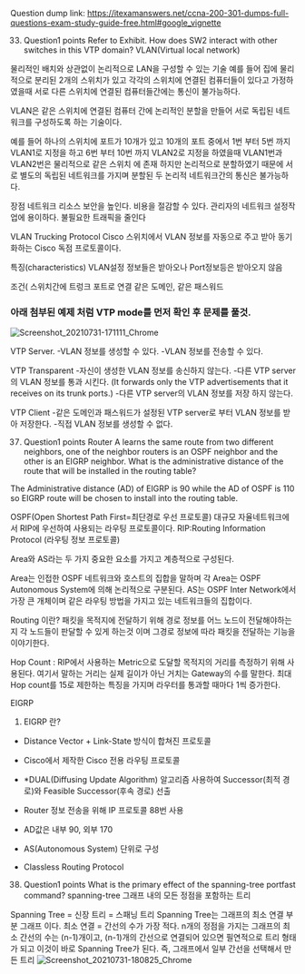 Question dump link: https://itexamanswers.net/ccna-200-301-dumps-full-questions-exam-study-guide-free.html#google_vignette

33. Question1 points
Refer to Exhibit. How does SW2 interact with other switches in this VTP domain?
VLAN(Virtual local network)

물리적인 배치와 상관없이 논리적으로 LAN을 구성할 수 있는 기술 예를 들어 집에 물리적으로 분리된 2개의 스위치가 있고 각각의 스위치에 연결된 컴퓨터들이 있다고 가정하였을때 서로 다른 스위치에 연결된 컴퓨터들간에는 통신이 불가능하다.

VLAN은 같은 스위치에 연결된 컴퓨터 간에 논리적인 분할을 만들어 서로 독립된 네트워크를 구성하도록 하는 기술이다.

예를 들어 하나의 스위치에 포트가 10개가 있고 10개의 포트 중에서 1번 부터 5번 까지 VLAN1로 지정을 하고 6번 부터 10번 까지 VLAN2로 지정을 하였을때 VLAN1번과 VLAN2번은 물리적으로 같은 스위치 에 존재 하지만 논리적으로 분할하였기 때문에 서로 별도의 독립된 네트워크를 가지며 분할된 두 논리적 네트워크간의 통신은 불가능하다.

장점
네트워크 리소스 보안을 높인다.
비용을 절감할 수 있다.
관리자의 네트워크 설정작업에 용이하다.
불필요한 트래픽을 줄인다

VLAN Trucking Protocol
Cisco 스위치에서 VLAN 정보를 자동으로 주고 받아 동기화하는 Cisco 독점 프로토콜이다.

특징(characteristics)
VLAN설정 정보들은 받아오나 Port정보등은 받아오지 않음

조건(
스위치간에 트렁크 포트로 연결
같은 도메인, 같은 패스워드

### 아래 첨부된 예제 처럼 VTP mode를 먼저 확인 후 문제를 풀것.
![Screenshot_20210731-171111_Chrome](https://user-images.githubusercontent.com/54308434/127753538-ee575320-d928-4222-bdcc-89f7b7d9513b.jpg)

VTP Server.
-VLAN 정보를 생성할 수 있다.
-VLAN 정보를 전송할 수 있다.

VTP Transparent
-자신이 생성한 VLAN 정보를 송신하지 않는다.
-다른 VTP server의 VLAN 정보를 통과 시킨다.
(It forwards only the VTP advertisements that it receives on its trunk ports.)
-다른 VTP server의 VLAN 정보를 저장 하지 않는다.

VTP Client
-같은 도메인과 패스워드가 설정된 VTP server로 부터 VLAN 정보를 받아 저장한다.
-직접 VLAN 정보를 생성할 수 없다.

37. Question1 points
Router A learns the same route from two different neighbors, one of the neighbor routers is an OSPF neighbor and the other is an EIGRP neighbor. What is the administrative distance of the route that will be installed in the routing table?

The Administrative distance (AD) of EIGRP is 90 while the AD of OSPF is 110 so EIGRP route will be chosen to install into the routing table.

OSPF(Open Shortest Path First=최단경로 우선 프로토콜)
대규모 자율네트워크에서 RIP에 우선하여 사용되는 라우팅 프로토콜이다.
RIP:Routing Information Protocol (라우팅 정보 프로토콜)

Area와 AS라는 두 가지 중요한 요소를 가지고 계층적으로 구성된다.

Area는 인접한 OSPF 네트워크와 호스트의 집합을 말하며 각 Area는 OSPF Autonomous System에 의해 논리적으로 구분된다. 
AS는 OSPF Inter Network에서 가장 큰 개체이며 같은 라우팅 방법을 가지고 있는 네트워크들의 집합이다. 

Routing 이란?
패킷을 목적지에 전달하기 위해 경로 정보를 어느 노드이 전달해야하는지 각 노드들이 판달할 수 있게 하는것 이며 그경로 정보에 따라 패킷을 전달하는 기능을 이야기한다.

Hop Count : RIP에서 사용하는 Metric으로 도달할 목적지의 거리를 측정하기 위해 사용된다. 여기서 말하는 거리는 실제 길이가 아닌 거치는 Gateway의 수를 말한다. 최대 Hop count를 15로 제한하는 특징을 가지며 라우터를 통과할 때마다 1씩 증가한다.

EIGRP
1. EIGRP 란?
 - Distance Vector + Link-State 방식이 합쳐진 프로토콜

 - Cisco에서 제작한 Cisco 전용 라우팅 프로토콜

 - *DUAL(Diffusing Update Algorithm) 알고리즘 사용하여 Successor(최적 경로)와 Feasible Successor(후속 경로) 선출

 - Router 정보 전송을 위해 IP 프로토콜 88번 사용

 - AD값은 내부 90, 외부 170

 - AS(Autonomous System) 단위로 구성

 - Classless Routing Protocol

38. Question1 points
What is the primary effect of the spanning-tree portfast command?
spanning-tree
그래프 내의 모든 정점을 포함하는 트리

Spanning Tree = 신장 트리 = 스패닝 트리
Spanning Tree는 그래프의 최소 연결 부분 그래프 이다.
최소 연결 = 간선의 수가 가장 적다.
n개의 정점을 가지는 그래프의 최소 간선의 수는 (n-1)개이고, (n-1)개의 간선으로 연결되어 있으면 필연적으로 트리 형태가 되고 이것이 바로 Spanning Tree가 된다.
즉, 그래프에서 일부 간선을 선택해서 만든 트리
![Screenshot_20210731-180825_Chrome](https://user-images.githubusercontent.com/54308434/127754373-db2e3358-d953-4f66-8bcb-f07ba4ad5fc3.jpg)


